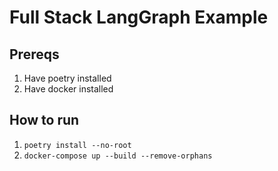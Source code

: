 # Full Stack LangGraph Example

## Prereqs

1. Have poetry installed
1. Have docker installed

## How to run

1. `poetry install --no-root`
1. `docker-compose up --build --remove-orphans`
